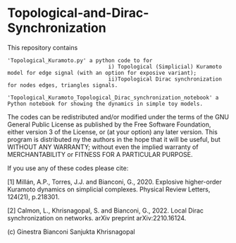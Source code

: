 # Topological-and-Dirac-Synchronization

This repository contains

    'Topological_Kuramoto.py' a python code to for 
                                    i) Topological (Simplicial) Kuramoto model for edge signal (with an option for exposive variant);
                                    ii)Topological Dirac synchronization for nodes edges, triangles signals.

    'Topological_Kuramoto_Topological_Dirac_synchronization_notebook' a Python notebook for showing the dynamics in simple toy models.


The codes can be redistributed and/or modified under the terms of the GNU General Public License as published by the Free Software Foundation, either version 3 of the License, or (at your option) any later version. This program is distributed ny the authors in the hope that it will be useful, but WITHOUT ANY WARRANTY; without even the implied warranty of MERCHANTABILITY or FITNESS FOR A PARTICULAR PURPOSE.

If you use any of these codes please cite:

[1] Millán, A.P., Torres, J.J. and Bianconi, G., 2020. Explosive higher-order Kuramoto dynamics on simplicial complexes. Physical Review Letters, 124(21), p.218301.

[2] Calmon, L., Khrisnagopal, S. and Bianconi, G., 2022. Local Dirac synchronization on networks. arXiv preprint arXiv:2210.16124.

(c)  Ginestra Bianconi Sanjukta Khrisnagopal
